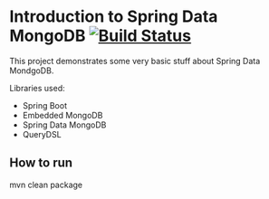 # Introduction to Spring Data MongoDB [![Build Status](https://travis-ci.org/ssouris/spring-tutorials.svg)](https://travis-ci.org/ssouris/spring-tutorials)

This project demonstrates some very basic stuff about Spring Data MondgoDB.

Libraries used:
- Spring Boot
- Embedded MongoDB
- Spring Data MongoDB
- QueryDSL

How to run
----------
mvn clean package
